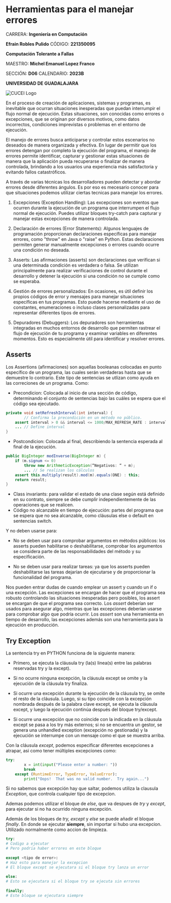 # Herramientas para el manejar errores

CARRERA: **Ingeniería en Computación**

**Efrain Robles Pulido** CÓDIGO: **221350095**

**Computación Tolerante a Fallas**

MAESTRO: **Michel Emanuel Lopez Franco**

SECCIÓN: **D06**    CALENDARIO: **2023B**

**UNIVERSIDAD DE GUADALAJARA**

![CUCEI Logo](https://static.wixstatic.com/media/689543_e867e5de31ce49e7a2c28f84eb1bacf8~mv2.png/v1/fill/w_560,h_150,al_c,q_85,usm_0.66_1.00_0.01,enc_auto/logoudggris.png)

En el proceso de creación de aplicaciones, sistemas y programas, es inevitable que ocurran situaciones inesperadas que puedan interrumpir el flujo normal de ejecución. Estas situaciones, son conocidas como errores o excepciones, que se originan por diversos motivos, como datos incorrectos, condiciones imprevistas o problemas en el entorno de ejecución.

El manejo de errores busca anticiparse y controlar estos escenarios no deseados de manera organizada y efectiva. En lugar de permitir que los errores detengan por completo la ejecución del programa, el manejo de errores permite identificar, capturar y gestionar estas situaciones de manera que la aplicación pueda recuperarse o finalizar de manera controlada, brindando a los usuarios una experiencia más satisfactoria y evitando fallos catastróficos.

A través de varias técnicas los desarrolladores pueden detectar y abordar errores desde diferentes ángulos. Es por eso es mecesario conocer para que situaciones podemos utilizar ciertas tecnicas para manejar los errores.

1. Excepciones (Exception Handling):
Las excepciones son eventos que ocurren durante la ejecución de un programa que interrumpen el flujo normal de ejecución. Puedes utilizar bloques try-catch para capturar y manejar estas excepciones de manera controlada.

1. Declaración de errores (Error Statements):
Algunos lenguajes de programación proporcionan declaraciones específicas para manejar errores, como "throw" en Java o "raise" en Python. Estas declaraciones permiten generar manualmente excepciones o errores cuando ocurre una condición no deseada.

1. Asserts:
Las afirmaciones (asserts) son declaraciones que verifican si una determinada condición es verdadera o falsa. Se utilizan principalmente para realizar verificaciones de control durante el desarrollo y detener la ejecución si una condición no se cumple como se esperaba.

1. Gestión de errores personalizados:
En ocasiones, es útil definir los propios códigos de error y mensajes para manejar situaciones específicas en tus programas. Esto puede hacerse mediante el uso de constantes, enumeraciones o incluso clases personalizadas para representar diferentes tipos de errores.

1. Depuradores (Debuggers):
Los depuradores son herramientas integradas en muchos entornos de desarrollo que permiten rastrear el flujo de ejecución de tu programa y examinar variables en diferentes momentos. Esto es especialmente útil para identificar y resolver errores.

## Asserts

Los Assertions (afirmaciones) son aquellas booleanas colocadas en punto específico de un programa, las cuales serán verdaderas hasta que se demuestre lo contrario.
Este tipo de sentencias se utlizan como ayuda en las correciones de un programa. Como:

- Precondicion: Colocada al inicio de una sección de código, determinando el conjunto de sentencias bajo las cuáles se espera que el código sea ejecutado.

```java
private void setRefreshInterval(int interval) {
        // Confirma la precondición en un método no público.
    assert interval > 0 && interval <= 1000/MAX_REFRESH_RATE : interval;
    ... // Define interval
}
```

- Postcondicion: Colocada al final, describiendo la sentencia esperada al final de la ejecución.

```java
public BigInteger modInverse(BigInteger m) {
    if (m.signum <= 0)
        throw new ArithmeticException(“Negativos: “ + m);
        ... // Se realizan los cálculos
    assert this.multiply(result).mod(m).equals(ONE) : this;
    return result;
}
```

- Class invariants: para validar el estado de una clase según está definido en su contrato, siempre se debe cumplir independientemente de las operaciones que se realicen.
- Código no alcanzable en tiempo de ejecución: partes del programa que se espera que no sea alcanzable, como cláusulas else o default en sentencias switch.

Y no deben usarse para:

- No se deben usar para comprobar argumentos en métodos públicos: los asserts pueden habilitarse o deshabilitarse, comprobar los argumentos se considera parte de las responsabilidades del método y su especificación.

- No se deben usar para realizar tareas: ya que los asserts pueden deshabilitarse las tareas dejarían de ejecutarse y de proporcionar la funcionalidad del programa.

Nos pueden entrar dudas de cuando emplear un assert y cuando un if o una excepción. Las excepciones se encargan de hacer que el programa sea robusto controlando las situaciones inesperadas pero posibles, los assert se encargan de que el programa sea correcto. Los *assert* deberían ser usados para asegurar algo, mientras que las excepciones deberían usarse para comprobar algo que podría ocurrir. Los *assert* son una herramienta en tiempo de desarrollo, las excepciones además son una herramienta para la ejecución en producción.

## Try Exception

La sentencia try en PYTHON funciona de la siguiente manera: 

- Primero, se ejecuta la cláusula try (la(s) linea(s) entre las palabras reservadas try y la except).

- Si no ocurre ninguna excepción, la cláusula except se omite y la ejecución de la cláusula try finaliza.

- Si ocurre una excepción durante la ejecución de la cláusula try, se omite el resto de la cláusula. Luego, si su tipo coincide con la excepción nombrada después de la palabra clave except, se ejecuta la cláusula except, y luego la ejecución continúa después del bloque try/except.

- Si ocurre una excepción que no coincide con la indicada en la cláusula except se pasa a los try más externos; si no se encuentra un gestor, se genera una unhandled exception (excepción no gestionada) y la ejecución se interrumpe con un mensaje como el que se muestra arriba.

Con la cláusula *except*, podemos especificar diferentes excepciones a atrapar, asi como tener múltiples excepciones como:

```python
try:
        x = int(input("Please enter a number: "))
        break
    except (RuntimeError, TypeError, ValueError):
        print("Oops!  That was no valid number.  Try again...")
```

Si no sabemos que excepción hay que saltar, podemos utiliza la clausula *Exception*, que controla cualquier tipo de excepcion.

Ademas podemos utilizar el bloque de *else*, que va despues de *try* y *except*, para ejecutar si no ha ocurrido ninguna excepción.

Además de los bloques de *try, except* y *else* se puede añadir el bloque *finally*. En donde se ejecutar **siempre**, sin importar si hubo una excepcion. Utilizado normalmente como accion de limpieza.

```python
try:
# Codigo a ejecutar
# Pero podria haber errores en este bloque
    
except <tipo de error>:
# Haz esto para manejar la excepcion
# El bloque except se ejecutara si el bloque try lanza un error
    
else:
# Esto se ejecutara si el bloque try se ejecuta sin errores
   
finally:
# Este bloque se ejecutara siempre
```
